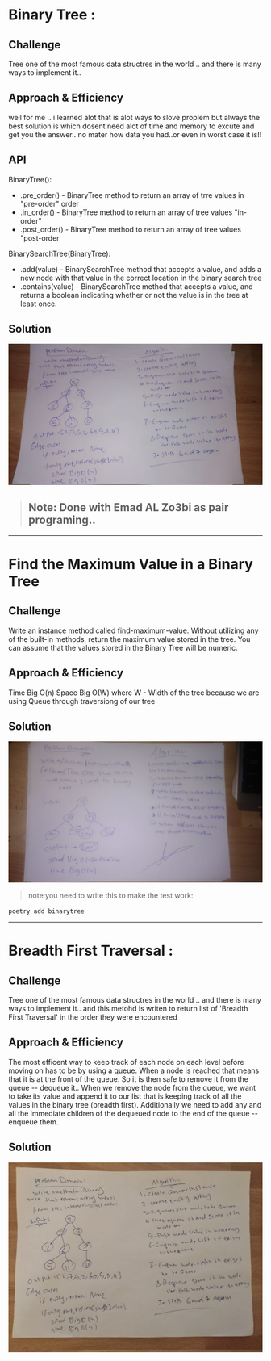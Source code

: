 # Binary Tree :

## Challenge

Tree one of the most famous data structres in the world .. and there is many ways to implement it..

## Approach & Efficiency

well for me .. i learned alot that is alot ways to slove proplem but always the best solution is which dosent need alot of time and memory to excute and get you the answer..
no mater how data you had..or even in worst case it is!!

## API

BinaryTree():

- .pre_order() - BinaryTree method to return an array of trre values in "pre-order" order
- .in_order() - BinaryTree method to return an array of tree values "in-order"
- .post_order() - BinaryTree method to return an array of tree values "post-order

BinarySearchTree(BinaryTree):

- .add(value) - BinarySearchTree method that accepts a value, and adds a new node with that value in the correct location in the binary search tree
- .contains(value) - BinarySearchTree method that accepts a value, and returns a boolean indicating whether or not the value is in the tree at least once.

## Solution

![Whiteboard Solution](../../../assets/tree.jpeg)

> ## Note: Done with Emad AL Zo3bi as pair programing..

---

# Find the Maximum Value in a Binary Tree

## Challenge

Write an instance method called find-maximum-value. Without utilizing any of the built-in methods, return the maximum value stored in the tree. You can assume that the values stored in the Binary Tree will be numeric.

## Approach & Efficiency

Time Big O(n)
Space Big O(W) where W - Width of the tree because we are using Queue through traversiong of our tree

## Solution

![Whiteboard Solution](../../../assets/find_maximum_binary_tree.jpeg)

> note:you need to write this to make the test work:

```
poetry add binarytree
```

---

# Breadth First Traversal :

## Challenge

Tree one of the most famous data structres in the world .. and there is many ways to implement it.. and this metohd is writen to return list of 'Breadth First Traversal' in the order they were encountered

## Approach & Efficiency

The most efficent way to keep track of each node on each level before moving on has to be by using a queue. When a node is reached that means that it is at the front of the queue. So it is then safe to remove it from the queue -- dequeue it.. When we remove the node from the queue, we want to take its value and append it to our list that is keeping track of all the values in the binary tree (breadth first). Additionally we need to add any and all the immediate children of the dequeued node to the end of the queue -- enqueue them.

## Solution

![Whiteboard Solution](../../../assets/breadth_first.jpeg)
